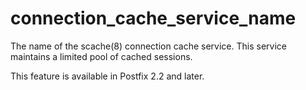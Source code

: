 # connection_cache_service_name 

 The name of the scache(8) connection cache service.  This service
maintains a limited pool of cached sessions.  

 This feature is available in Postfix 2.2 and later. 



